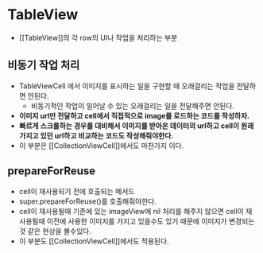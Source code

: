 # TableView
- [[TableView]]의 각 row의 UI나 작업을 처리하는 부분
## 비동기 작업 처리
- TableViewCell 에서 이미지를 표시하는 일을 구현할 때 오래걸리는 작업을 전달하면 안된다. 
	- 비동기적인 작업이 일어날 수 있는 오래걸리는 일을 전달해주면 안된다.
- **이미지 url만 전달하고 cell에서 직접적으로 image를 로드하는 코드를 작성하자.**
- **빠르게 스크롤하는 경우를 대비해서 이미지를 받아온 데이터의 url하고 cell이 원래 가지고 있던 url하고 비교하는 코드도 작성해줘야한다.**
- 이 부분은 [[CollectionViewCell]]에서도 마찬가지 이다.

## prepareForReuse
- cell이 재사용되기 전에 호출되는 메서드
- super.prepareForReuse()를 호출해줘야한다.
- cell이 재사용될때 기존에 있는 imageView에 nil 처리를 해주지 않으면 cell이 재사용될때 이전에 사용한 이미지를 가지고 있을수도 있기 때문에 이미지가 변경되는 것 같은 현상을 볼수있다.
- 이 부분도 [[CollectionViewCell]]에서도 적용된다.